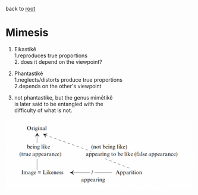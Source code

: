 
back to [root](https://github.com/makikuri/nousmonkey/blob/Ancient-Philosophy/root.md)

# Mimesis
1. Eikastikê <br>
    1.reproduces true proportions <br>
    2. does it depend on the viewpoint?
2. Phantastikê <br>
    1.neglects/distorts produce true proportions <br>
    2.depends on the other's viewpoint

3. not phantastike, but the genus mimêtikê<br>
is later said to be entangled with the <br>
difficulty of what is not.<br>

![](https://github.com/makikuri/nousmonkey/blob/Ancient-Philosophy/appearance.png)
